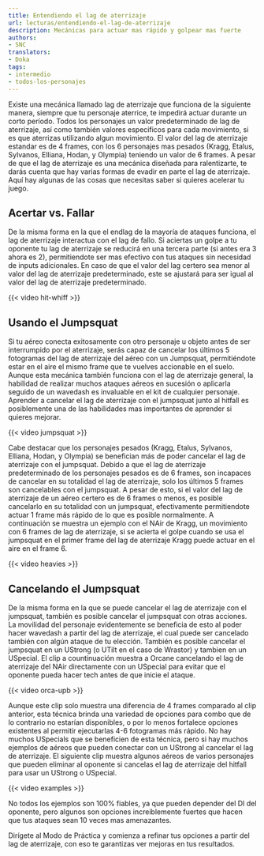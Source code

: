 ```yaml
---
title: Entendiendo el lag de aterrizaje
url: lecturas/entendiendo-el-lag-de-aterrizaje
description: Mecánicas para actuar mas rápido y golpear mas fuerte
authors:
- SNC
translators:
- Doka
tags:
- intermedio
- todos-los-personajes
---
```


Existe una mecánica llamado lag de aterrizaje que funciona de la siguiente manera, siempre que tu personaje aterrice, te impedirá actuar durante un corto período. Todos los personajes un valor predeterminado de lag de aterrizaje, así como también valores especificos para cada movimiento, si es que aterrizas utilizando algun movimiento. El valor del lag de aterrizaje estandar es de 4 frames, con los 6 personajes mas pesados (Kragg, Etalus, Sylvanos, Elliana, Hodan, y Olympia) teniendo un valor de 6 frames. A pesar de que el lag de aterrizaje es una mecánica diseñada para ralentizarte, te darás cuenta que hay varias formas de evadir en parte el lag de aterrizaje. Aquí hay algunas de las cosas que necesitas saber si quieres acelerar tu juego.

## Acertar vs. Fallar

De la misma forma en la que el endlag de la mayoría de ataques funciona, el lag de aterrizaje interactua con el lag de fallo. Si aciertas un golpe a tu oponente tu lag de aterrizaje se reducirá en una tercera parte (si antes era 3 ahora es 2), permitiendote ser mas efectivo con tus ataques sin necesidad de inputs adicionales. En caso de que el valor del lag certero sea menor al valor del lag de aterrizaje predeterminado, este se ajustará para ser igual al valor del lag de aterrizaje predeterminado.

{{< video hit-whiff >}}

## Usando el Jumpsquat

Si tu aéreo conecta exitosamente con otro personaje u objeto antes de ser interrumpido por el aterrizaje, serás capaz de cancelar los últimos 5 fotogramas del lag de aterrizaje del aéreo con un Jumpsquat, permitiéndote estar en el aire el mismo frame que te vuelves accionable en el suelo. Aunque esta mecánica también funciona con el lag de aterrizaje general, la habilidad de realizar muchos ataques aéreos en sucesión o aplicarla seguido de un wavedash es invaluable en el kit de cualquier personaje. Aprender a cancelar el lag de aterrizaje con el jumpsquat junto al hitfall es posiblemente una de las habilidades mas importantes de aprender si quieres mejorar.

{{< video jumpsquat >}}

Cabe destacar que los personajes pesados (Kragg, Etalus, Sylvanos, Elliana, Hodan, y Olympia) se benefician más de poder cancelar el lag de aterrizaje con el jumpsquat. Debido a que el lag de aterrizaje predeterminado de los personajes pesados es de 6 frames, son incapaces de cancelar en su totalidad el lag de aterrizaje, solo los últimos 5 frames son cancelables con el jumpsquat. A pesar de esto, si el valor del lag de aterrizaje de un aéreo certero es de 6 frames o menos, es posible cancelarlo en su totalidad con un jumpsquat, efectivamente permitiendote actuar 1 frame más rápido de lo que es posible normalmente. A continuación se muestra un ejemplo con el NAir de Kragg, un movimiento con 6 frames de lag de aterrizaje, si se acierta el golpe cuando se usa el jumpsquat en el primer frame del lag de aterrizaje Kragg puede actuar en el aire en el frame 6.

{{< video heavies >}}

## Cancelando el Jumpsquat

De la misma forma en la que se puede cancelar el lag de aterrizaje con el jumpsquat, también es posible cancelar el jumpsquat con otras acciones. La movilidad del personaje evidentemente se beneficia de esto al poder hacer wavedash a partir del lag de aterrizaje, el cual puede ser cancelado también con algún ataque de tu elección. También es posible cancelar el jumpsquat en un UStrong (o UTilt en el caso de Wrastor) y tambien en un USpecial. El clip a countinuación muestra a Orcane cancelando el lag de aterrizaje del NAir directamente con un USpecial para evitar que el oponente pueda hacer tech antes de que inicie el ataque.

{{< video orca-upb >}}

Aunque este clip solo muestra una diferencia de 4 frames comparado al clip anterior, esta técnica brinda una variedad de opciones para combo que de lo contrario no estarían disponibles, o por lo menos fortalece opciones existentes al permitir ejecutarlas 4-6 fotogramas más rápido. No hay muchos USpecials que se beneficien de esta técnica, pero si hay muchos ejemplos de aéreos que pueden conectar con un UStrong al cancelar el lag de aterrizaje. El siguiente clip muestra algunos aéreos de varios personajes que pueden eliminar al oponente si cancelas el lag de aterrizaje del hitfall para usar un UStrong o USpecial.

{{< video examples >}}

No todos los ejemplos son 100% fiables, ya que pueden depender del DI del oponente, pero algunos son opciones increiblemente fuertes que hacen que tus ataques sean 10 veces mas amenazantes.

Dirígete al Modo de Práctica y comienza a refinar tus opciones a partir del lag de aterrizaje, con eso te garantizas ver mejoras en tus resultados.
